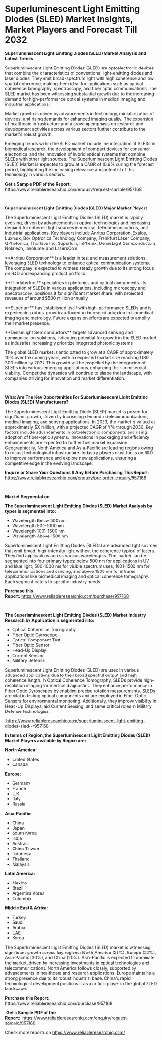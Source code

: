 <p><h1>Superluminescent Light Emitting Diodes (SLED) Market Insights, Market Players and Forecast Till 2032</h1></p><p><strong>Superluminescent Light Emitting Diodes (SLED) Market Analysis and Latest Trends</strong></p>
<p><p>Superluminescent Light Emitting Diodes (SLED) are optoelectronic devices that combine the characteristics of conventional light-emitting diodes and laser diodes. They emit broad-spectrum light with high coherence and low spatial coherence, making them ideal for applications such as optical coherence tomography, spectroscopy, and fiber optic communications. The SLED market has been witnessing substantial growth due to the increasing demand for high-performance optical systems in medical imaging and industrial applications.</p><p>Market growth is driven by advancements in technology, miniaturization of devices, and rising demands for enhanced imaging quality. The expansion of healthcare infrastructure and a growing emphasis on research and development activities across various sectors further contribute to the market's robust growth. </p><p>Emerging trends within the SLED market include the integration of SLEDs in biomedical research, the development of compact devices for consumer electronics, and the innovation of hybrid optical systems that combine SLEDs with other light sources. The Superluminescent Light Emitting Diodes (SLED) Market is expected to grow at a CAGR of 10.9% during the forecast period, highlighting the increasing relevance and potential of this technology in various sectors.</p></p>
<p><strong>Get a Sample PDF of the Report:&nbsp;</strong> <a href="https://www.reliableresearchiq.com/enquiry/request-sample/957168?utm_campaign=2926&utm_medium=2&utm_source=Github&utm_content=ia&utm_term=21032025&utm_id=superluminescent-light-emitting-diodes-sled">https://www.reliableresearchiq.com/enquiry/request-sample/957168</a></p>
<p>&nbsp;</p>
<p><strong>Superluminescent Light Emitting Diodes (SLED) Major Market Players</strong></p>
<p><p>The Superluminescent Light Emitting Diodes (SLED) market is rapidly evolving, driven by advancements in optical technologies and increasing demand for coherent light sources in medical, telecommunications, and industrial applications. Key players include Anritsu Corporation, Exalos, Luxmux, Box Optronics Technology Company, Frankfurt Laser Company, QPhotonics, Thorlabs Inc, Superlum, InPhenix, DenseLight Semiconductors, Nolatech, Innolume, and LasersCom.</p><p>**Anritsu Corporation** is a leader in test and measurement solutions, leveraging SLED technology to enhance optical communication systems. The company is expected to witness steady growth due to its strong focus on R&D and expanding product portfolio.  </p><p>**Thorlabs Inc.** specializes in photonics and optical components. Its integration of SLEDs in various applications, including microscopy and spectroscopy, positions it for significant market share, with projected revenues of around $500 million annually.  </p><p>**Superlum** has established itself with high-performance SLEDs and is experiencing robust growth attributed to increased adoption in biomedical imaging and metrology. Future expansion efforts are expected to amplify their market presence.  </p><p>**DenseLight Semiconductors** targets advanced sensing and communication solutions, indicating potential for growth in the SLED market as industries increasingly prioritize integrated photonic systems.  </p><p>The global SLED market is anticipated to grow at a CAGR of approximately 10% over the coming years, with an expected market size reaching USD 300 million by 2027. This growth will be propelled by the integration of SLEDs into various emerging applications, enhancing their commercial viability. Competitive dynamics will continue to shape the landscape, with companies striving for innovation and market differentiation.</p></p>
<p>&nbsp;</p>
<p><strong>What Are The Key Opportunities For Superluminescent Light Emitting Diodes (SLED) Manufacturers?</strong></p>
<p><p>The Superluminescent Light Emitting Diode (SLED) market is poised for significant growth, driven by increasing demand in telecommunications, medical imaging, and sensing applications. In 2023, the market is valued at approximately $X million, with a projected CAGR of Y% through 2030. Key factors include advancements in optoelectronic components and rising adoption of fiber-optic systems. Innovations in packaging and efficiency enhancements are expected to further fuel market expansion. Geographically, North America and Asia-Pacific are leading regions owing to robust technological infrastructure. Industry players must focus on R&D to improve performance and explore new applications, ensuring a competitive edge in the evolving landscape.</p></p>
<p><strong>Inquire or Share Your Questions If Any Before Purchasing This Report:</strong> <a href="https://www.reliableresearchiq.com/enquiry/pre-order-enquiry/957168?utm_campaign=2926&utm_medium=2&utm_source=Github&utm_content=ia&utm_term=21032025&utm_id=superluminescent-light-emitting-diodes-sled">https://www.reliableresearchiq.com/enquiry/pre-order-enquiry/957168</a></p>
<p>&nbsp;</p>
<p><strong>Market Segmentation</strong></p>
<p><strong>The Superluminescent Light Emitting Diodes (SLED) Market Analysis by types is segmented into:</strong></p>
<p><ul><li>Wavelength Below 500 nm</li><li>Wavelength 500-1000 nm</li><li>Wavelength 1001-1500 nm</li><li>Wavelength Above 1500 nm</li></ul></p>
<p><p>Superluminescent Light Emitting Diodes (SLEDs) are advanced light sources that emit broad, high-intensity light without the coherence typical of lasers. They find applications across various wavelengths. The market can be segmented into four primary types: below 500 nm for applications in UV and blue light, 500-1000 nm for visible spectrum uses, 1001-1500 nm for telecommunications and sensing, and above 1500 nm for infrared applications like biomedical imaging and optical coherence tomography. Each segment caters to specific industry needs.</p></p>
<p><strong>Purchase this Report:&nbsp;</strong><a href="https://www.reliableresearchiq.com/purchase/957168?utm_campaign=2926&utm_medium=2&utm_source=Github&utm_content=ia&utm_term=21032025&utm_id=superluminescent-light-emitting-diodes-sled">https://www.reliableresearchiq.com/purchase/957168</a></p>
<p>&nbsp;</p>
<p><strong>The Superluminescent Light Emitting Diodes (SLED) Market Industry Research by Application is segmented into:</strong></p>
<p><ul><li>Optical Coherence Tomography</li><li>Fiber Optic Gyroscope</li><li>Optical Component Test</li><li>Fiber Optic Sensor</li><li>Head-Up Display</li><li>Current Sensing</li><li>Military Defense</li></ul></p>
<p><p>Superluminescent Light Emitting Diodes (SLED) are used in various advanced applications due to their broad spectral output and high coherence length. In Optical Coherence Tomography, SLEDs provide high-resolution imaging for medical diagnostics. They enhance performance in Fiber Optic Gyroscopes by enabling precise rotation measurements. SLEDs are vital in testing optical components and are employed in Fiber Optic Sensors for environmental monitoring. Additionally, they improve visibility in Head-Up Displays, aid Current Sensing, and serve critical roles in Military Defense technologies.</p></p>
<p><a href="https://www.reliableresearchiq.com/superluminescent-light-emitting-diodes-sled--r957168?utm_campaign=2926&utm_medium=2&utm_source=Github&utm_content=ia&utm_term=21032025&utm_id=superluminescent-light-emitting-diodes-sled">&nbsp;https://www.reliableresearchiq.com/superluminescent-light-emitting-diodes-sled--r957168</a></p>
<p><strong>In terms of Region, the Superluminescent Light Emitting Diodes (SLED) Market Players available by Region are:</strong></p>
<p>
    <p> <strong> North America: </strong>
        <ul>
            <li>United States</li>
            <li>Canada</li>
        </ul>
        </p> 
    <p> <strong> Europe: </strong>
        <ul>
            <li>Germany</li>
            <li>France</li>
            <li>U.K.</li>
            <li>Italy</li>
            <li>Russia</li>
        </ul>
        </p> 
    <p> <strong> Asia-Pacific: </strong>
        <ul>
            <li>China</li>
            <li>Japan</li>
            <li>South Korea</li>
            <li>India</li>
            <li>Australia</li>
            <li>China Taiwan</li>
            <li>Indonesia</li>
            <li>Thailand</li>
            <li>Malaysia</li>
        </ul>
        </p> 
    <p> <strong> Latin America: </strong>
        <ul>
            <li>Mexico</li>
            <li>Brazil</li>
            <li>Argentina Korea</li>
            <li>Colombia</li>
        </ul>
        </p> 
    <p> <strong> Middle East & Africa: </strong>
        <ul>
            <li>Turkey</li>
            <li>Saudi</li>
            <li>Arabia</li>
            <li>UAE</li>
            <li>Korea</li>
        </ul>
    </p>
    </p>
<p><p>The Superluminescent Light Emitting Diodes (SLED) market is witnessing significant growth across key regions: North America (25%), Europe (22%), Asia-Pacific (30%), and China (20%). Asia-Pacific is expected to dominate the market, driven by increasing investments in optical technologies and telecommunications. North America follows closely, supported by advancements in healthcare and research applications. Europe maintains a strong presence due to its robust industrial base. China's rapid technological development positions it as a critical player in the global SLED landscape.</p></p>
<p><strong>Purchase this Report: </strong><a href="https://www.reliableresearchiq.com/purchase/957168?utm_campaign=2926&utm_medium=2&utm_source=Github&utm_content=ia&utm_term=21032025&utm_id=superluminescent-light-emitting-diodes-sled">https://www.reliableresearchiq.com/purchase/957168</a></p>
<p>&nbsp;<strong>Get a Sample PDF of the Report:&nbsp;&nbsp;</strong><a href="https://www.reliableresearchiq.com/enquiry/request-sample/957168?utm_campaign=2926&utm_medium=2&utm_source=Github&utm_content=ia&utm_term=21032025&utm_id=superluminescent-light-emitting-diodes-sled">https://www.reliableresearchiq.com/enquiry/request-sample/957168</a></p>
<p><strong></strong></p>
<p>Check more reports on <a href="https://www.reliableresearchiq.com/?utm_campaign=2926&utm_medium=2&utm_source=Github&utm_content=ia&utm_term=21032025&utm_id=superluminescent-light-emitting-diodes-sled">https://www.reliableresearchiq.com/</a></p>